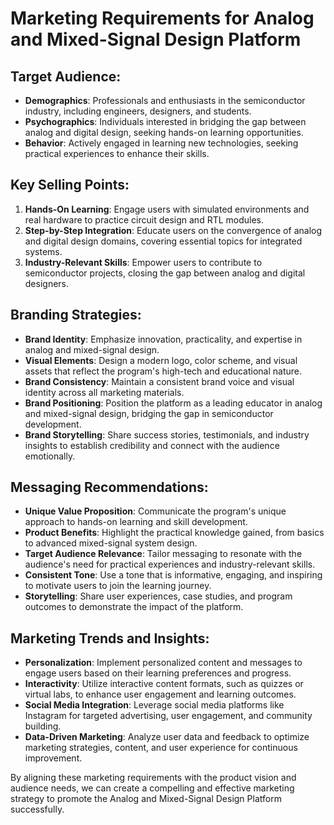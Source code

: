 # Marketing Requirements for Analog and Mixed-Signal Design Platform

## Target Audience:

- **Demographics**: Professionals and enthusiasts in the semiconductor industry, including engineers, designers, and students.
- **Psychographics**: Individuals interested in bridging the gap between analog and digital design, seeking hands-on learning opportunities.
- **Behavior**: Actively engaged in learning new technologies, seeking practical experiences to enhance their skills.

## Key Selling Points:

1. **Hands-On Learning**: Engage users with simulated environments and real hardware to practice circuit design and RTL modules.
2. **Step-by-Step Integration**: Educate users on the convergence of analog and digital design domains, covering essential topics for integrated systems.
3. **Industry-Relevant Skills**: Empower users to contribute to semiconductor projects, closing the gap between analog and digital designers.

## Branding Strategies:

- **Brand Identity**: Emphasize innovation, practicality, and expertise in analog and mixed-signal design.
- **Visual Elements**: Design a modern logo, color scheme, and visual assets that reflect the program's high-tech and educational nature.
- **Brand Consistency**: Maintain a consistent brand voice and visual identity across all marketing materials.
- **Brand Positioning**: Position the platform as a leading educator in analog and mixed-signal design, bridging the gap in semiconductor development.
- **Brand Storytelling**: Share success stories, testimonials, and industry insights to establish credibility and connect with the audience emotionally.

## Messaging Recommendations:

- **Unique Value Proposition**: Communicate the program's unique approach to hands-on learning and skill development.
- **Product Benefits**: Highlight the practical knowledge gained, from basics to advanced mixed-signal system design.
- **Target Audience Relevance**: Tailor messaging to resonate with the audience's need for practical experiences and industry-relevant skills.
- **Consistent Tone**: Use a tone that is informative, engaging, and inspiring to motivate users to join the learning journey.
- **Storytelling**: Share user experiences, case studies, and program outcomes to demonstrate the impact of the platform.

## Marketing Trends and Insights:

- **Personalization**: Implement personalized content and messages to engage users based on their learning preferences and progress.
- **Interactivity**: Utilize interactive content formats, such as quizzes or virtual labs, to enhance user engagement and learning outcomes.
- **Social Media Integration**: Leverage social media platforms like Instagram for targeted advertising, user engagement, and community building.
- **Data-Driven Marketing**: Analyze user data and feedback to optimize marketing strategies, content, and user experience for continuous improvement.

By aligning these marketing requirements with the product vision and audience needs, we can create a compelling and effective marketing strategy to promote the Analog and Mixed-Signal Design Platform successfully.